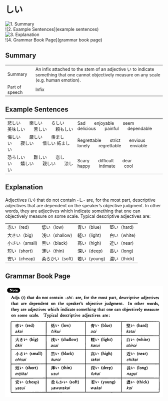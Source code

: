 # しい

![1. Summary](summary)<br>
![2. Example Sentences](example sentences)<br>
![3. Explanation](explanation)<br>
![4. Grammar Book Page](grammar book page)<br>


## Summary

<table><tr>   <td>Summary</td>   <td>An infix attached to the stem of an adjective い to indicate something that one cannot objectively measure on any scale (e.g. human emotion).</td></tr><tr>   <td>Part of speech</td>   <td>Infix</td></tr></table>

## Example Sentences

<table><tr>   <td>悲しい  楽しい  らしい  美味しい  苦しい  頼もしい</td>   <td>Sad  enjoyable  seem  delicious  painful  dependable</td></tr><tr>   <td>悔しい  厳しい  羨ましい  寂しい  惜しい&nbsp;妬ましい</td>   <td>Regrettable&emsp;&emsp;strict&emsp;&emsp;envious&emsp;&emsp;lonely&emsp;&emsp;regrettable&emsp;&emsp;enviable</td></tr><tr>   <td>恐ろしい  難しい  恋しい  嬉しい  親しい  涼しい</td>   <td>Scary&emsp;&emsp;difficult&emsp;&emsp;dear&emsp;&emsp;happy&emsp;&emsp;intimate&emsp;&emsp;cool</td></tr></table>

## Explanation

<p>Adjectives (い) that do not contain -<span class="cloze">し</span>- are, for the most part, descriptive adjectives that are dependent on the speaker’s objective judgment. In other words, they are adjectives which indicate something that one can objectively measure on some scale. Typical descriptive adjectives are:</p>  <table class="table"> <tbody>  <tr class="tr"> <td class="td">赤い（red)</td> <td class="td">低い（low)</td> <td class="td">青い（blue)</td> <td class="td">堅い（hard)</td> </tr>  <tr class="tr"> <td class="td">大きい（big)</td> <td class="td">浅い（shallow)</td> <td class="td">軽い（light)</td> <td class="td">白い（white)</td> </tr>  <tr class="tr"> <td class="td">小さい（small)</td> <td class="td">黒い（black)</td> <td class="td">高い（high)</td> <td class="td">近い（near)</td> </tr>  <tr class="tr"> <td class="td">短い（short)</td> <td class="td">薄い（thin)</td> <td class="td">深い（deep)</td> <td class="td">長い（long)</td> </tr>  <tr class="tr"> <td class="td">安い（cheap)</td> <td class="td">柔らかい（soft)</td> <td class="td">若い（young)</td> <td class="td">濃い（thick)</td> </tr>  </tbody> </table>

## Grammar Book Page

![](../img/Basic-し.png)

